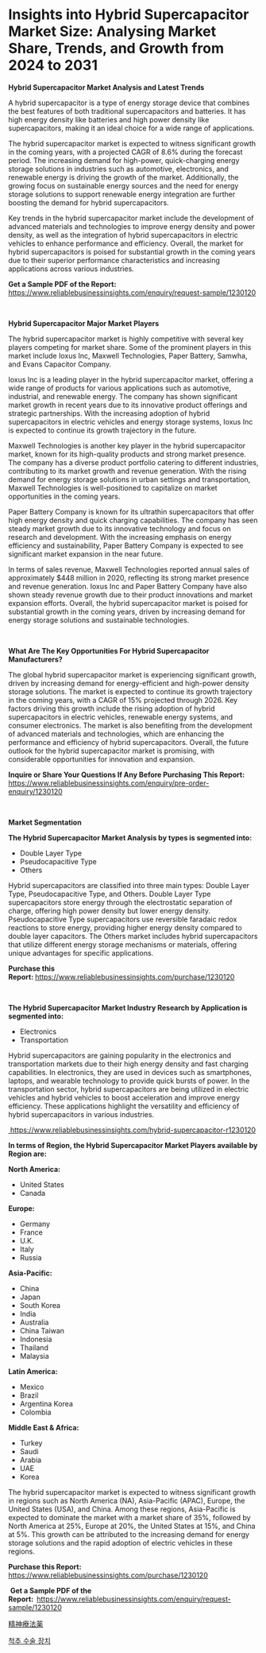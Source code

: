 <p><h1>Insights into Hybrid Supercapacitor Market Size: Analysing Market Share, Trends, and Growth from 2024 to 2031</h1></p><p><strong>Hybrid Supercapacitor Market Analysis and Latest Trends</strong></p>
<p><p>A hybrid supercapacitor is a type of energy storage device that combines the best features of both traditional supercapacitors and batteries. It has high energy density like batteries and high power density like supercapacitors, making it an ideal choice for a wide range of applications.</p><p>The hybrid supercapacitor market is expected to witness significant growth in the coming years, with a projected CAGR of 8.6% during the forecast period. The increasing demand for high-power, quick-charging energy storage solutions in industries such as automotive, electronics, and renewable energy is driving the growth of the market. Additionally, the growing focus on sustainable energy sources and the need for energy storage solutions to support renewable energy integration are further boosting the demand for hybrid supercapacitors.</p><p>Key trends in the hybrid supercapacitor market include the development of advanced materials and technologies to improve energy density and power density, as well as the integration of hybrid supercapacitors in electric vehicles to enhance performance and efficiency. Overall, the market for hybrid supercapacitors is poised for substantial growth in the coming years due to their superior performance characteristics and increasing applications across various industries.</p></p>
<p><strong>Get a Sample PDF of the Report:&nbsp;</strong> <a href="https://www.reliablebusinessinsights.com/enquiry/request-sample/1230120">https://www.reliablebusinessinsights.com/enquiry/request-sample/1230120</a></p>
<p>&nbsp;</p>
<p><strong>Hybrid Supercapacitor Major Market Players</strong></p>
<p><p>The hybrid supercapacitor market is highly competitive with several key players competing for market share. Some of the prominent players in this market include Ioxus Inc, Maxwell Technologies, Paper Battery, Samwha, and Evans Capacitor Company.</p><p>Ioxus Inc is a leading player in the hybrid supercapacitor market, offering a wide range of products for various applications such as automotive, industrial, and renewable energy. The company has shown significant market growth in recent years due to its innovative product offerings and strategic partnerships. With the increasing adoption of hybrid supercapacitors in electric vehicles and energy storage systems, Ioxus Inc is expected to continue its growth trajectory in the future.</p><p>Maxwell Technologies is another key player in the hybrid supercapacitor market, known for its high-quality products and strong market presence. The company has a diverse product portfolio catering to different industries, contributing to its market growth and revenue generation. With the rising demand for energy storage solutions in urban settings and transportation, Maxwell Technologies is well-positioned to capitalize on market opportunities in the coming years.</p><p>Paper Battery Company is known for its ultrathin supercapacitors that offer high energy density and quick charging capabilities. The company has seen steady market growth due to its innovative technology and focus on research and development. With the increasing emphasis on energy efficiency and sustainability, Paper Battery Company is expected to see significant market expansion in the near future.</p><p>In terms of sales revenue, Maxwell Technologies reported annual sales of approximately $448 million in 2020, reflecting its strong market presence and revenue generation. Ioxus Inc and Paper Battery Company have also shown steady revenue growth due to their product innovations and market expansion efforts. Overall, the hybrid supercapacitor market is poised for substantial growth in the coming years, driven by increasing demand for energy storage solutions and sustainable technologies.</p></p>
<p>&nbsp;</p>
<p><strong>What Are The Key Opportunities For Hybrid Supercapacitor Manufacturers?</strong></p>
<p><p>The global hybrid supercapacitor market is experiencing significant growth, driven by increasing demand for energy-efficient and high-power density storage solutions. The market is expected to continue its growth trajectory in the coming years, with a CAGR of 15% projected through 2026. Key factors driving this growth include the rising adoption of hybrid supercapacitors in electric vehicles, renewable energy systems, and consumer electronics. The market is also benefiting from the development of advanced materials and technologies, which are enhancing the performance and efficiency of hybrid supercapacitors. Overall, the future outlook for the hybrid supercapacitor market is promising, with considerable opportunities for innovation and expansion.</p></p>
<p><strong>Inquire or Share Your Questions If Any Before Purchasing This Report:</strong> <a href="https://www.reliablebusinessinsights.com/enquiry/pre-order-enquiry/1230120">https://www.reliablebusinessinsights.com/enquiry/pre-order-enquiry/1230120</a></p>
<p>&nbsp;</p>
<p><strong>Market Segmentation</strong></p>
<p><strong>The Hybrid Supercapacitor Market Analysis by types is segmented into:</strong></p>
<p><ul><li>Double Layer Type</li><li>Pseudocapacitive Type</li><li>Others</li></ul></p>
<p><p>Hybrid supercapacitors are classified into three main types: Double Layer Type, Pseudocapacitive Type, and Others. Double Layer Type supercapacitors store energy through the electrostatic separation of charge, offering high power density but lower energy density. Pseudocapacitive Type supercapacitors use reversible faradaic redox reactions to store energy, providing higher energy density compared to double layer capacitors. The Others market includes hybrid supercapacitors that utilize different energy storage mechanisms or materials, offering unique advantages for specific applications.</p></p>
<p><strong>Purchase this Report:&nbsp;</strong><a href="https://www.reliablebusinessinsights.com/purchase/1230120">https://www.reliablebusinessinsights.com/purchase/1230120</a></p>
<p>&nbsp;</p>
<p><strong>The Hybrid Supercapacitor Market Industry Research by Application is segmented into:</strong></p>
<p><ul><li>Electronics</li><li>Transportation</li></ul></p>
<p><p>Hybrid supercapacitors are gaining popularity in the electronics and transportation markets due to their high energy density and fast charging capabilities. In electronics, they are used in devices such as smartphones, laptops, and wearable technology to provide quick bursts of power. In the transportation sector, hybrid supercapacitors are being utilized in electric vehicles and hybrid vehicles to boost acceleration and improve energy efficiency. These applications highlight the versatility and efficiency of hybrid supercapacitors in various industries.</p></p>
<p><a href="https://www.reliablebusinessinsights.com/hybrid-supercapacitor-r1230120">&nbsp;https://www.reliablebusinessinsights.com/hybrid-supercapacitor-r1230120</a></p>
<p><strong>In terms of Region, the Hybrid Supercapacitor Market Players available by Region are:</strong></p>
<p>
    <p> <strong> North America: </strong>
        <ul>
            <li>United States</li>
            <li>Canada</li>
        </ul>
        </p> 
    <p> <strong> Europe: </strong>
        <ul>
            <li>Germany</li>
            <li>France</li>
            <li>U.K.</li>
            <li>Italy</li>
            <li>Russia</li>
        </ul>
        </p> 
    <p> <strong> Asia-Pacific: </strong>
        <ul>
            <li>China</li>
            <li>Japan</li>
            <li>South Korea</li>
            <li>India</li>
            <li>Australia</li>
            <li>China Taiwan</li>
            <li>Indonesia</li>
            <li>Thailand</li>
            <li>Malaysia</li>
        </ul>
        </p> 
    <p> <strong> Latin America: </strong>
        <ul>
            <li>Mexico</li>
            <li>Brazil</li>
            <li>Argentina Korea</li>
            <li>Colombia</li>
        </ul>
        </p> 
    <p> <strong> Middle East & Africa: </strong>
        <ul>
            <li>Turkey</li>
            <li>Saudi</li>
            <li>Arabia</li>
            <li>UAE</li>
            <li>Korea</li>
        </ul>
    </p>
    </p>
<p><p>The hybrid supercapacitor market is expected to witness significant growth in regions such as North America (NA), Asia-Pacific (APAC), Europe, the United States (USA), and China. Among these regions, Asia-Pacific is expected to dominate the market with a market share of 35%, followed by North America at 25%, Europe at 20%, the United States at 15%, and China at 5%. This growth can be attributed to the increasing demand for energy storage solutions and the rapid adoption of electric vehicles in these regions.</p></p>
<p><strong>Purchase this Report: </strong><a href="https://www.reliablebusinessinsights.com/purchase/1230120">https://www.reliablebusinessinsights.com/purchase/1230120</a></p>
<p>&nbsp;<strong>Get a Sample PDF of the Report:&nbsp;&nbsp;</strong><a href="https://www.reliablebusinessinsights.com/enquiry/request-sample/1230120">https://www.reliablebusinessinsights.com/enquiry/request-sample/1230120</a></p>
<p><strong></strong></p>
<p><p><a href="https://github.com/pepo3k/Market-Research-Report-List-3/blob/main/953514731676.md">精神療法薬</a></p><p><a href="https://github.com/konokaryan/Market-Research-Report-List-2/blob/main/729834341298.md">척추 수술 장치</a></p></p>